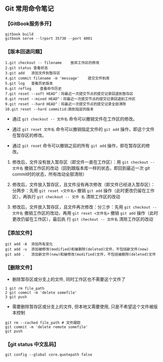 ## Git 常用命令笔记

### 【GitBook服务多开】
```shell
gitbook build
gitbook serve --lrport 35730 --port 4001
```

### 【版本回退问题】
```shell
1.git checkout -- filename    放弃工作区的修改
2.git status 查看状态
3.git add   添加文件到暂存区
4.git commit filename -m 'message'    提交文件到库
5.git log   查看历史版本
6.git reflog    查看命令历史
7.git reset --soft HEAD^：将最近一次提交节点的提交记录回退到暂存区
8.git reset --mixed HEAD^：将最近一次提交节点的提交记录回退到工作区
9.git reset --hard HEAD^：将最近一次提交节点的提交记录全部清除
10.git reset --hard commitid:跳到指定的版本
```

+ 通过 `git checkout -- 文件名` 命令可以撤销文件在工作区的修改。

+ 通过 `git reset 文件名` 命令可以撤销指定文件的 `git add` 操作，即这个文件在暂存区的修改。

+ 通过 `git reset` 命令可以撤销之前的所有 `git add` 操作，即在暂存区的修改。

1. 修改后，文件没有放入暂存区（即文件一直在工作区）：用 `git checkout -- 文件名` 撤销工作区的改动（回到跟版本库一样的状态，即回到最近一次 git commit时的状态，所有改动全部清除）

2. 修改后，文件放入暂存区，且文件没有再次修改（即文件已经进入暂存区）：分两步：先用 `git reset <文件名>` 撤销 `git add` 操作（此时更改仍留在工作区），再执行 `git checkout -- 文件
名` 清除工作区的改动

3. 修改后，文件放入暂存区，且文件再次修改：分三步：先用 `git checkout -- 文件名` 撤销工作区的改动，再用 `git reset <文件名>` 撤销 `git add` 操作（此时更改仍留在工作区），最后执
行 `git checkout -- 文件名` 清除工作区的改动

### 【添加文件】
```shell
git add -A  添加所有变化
git add -u  添加被修改(modified)和被删除(deleted)文件，不包括新文件(new)
git add .   添加新文件(new)和被修改(modified)文件，不包括被删除(deleted)文件
```

### 【删除文件】
+ 删除暂存区或分支上的文件, 同时工作区也不需要这个文件了
```shell
1 git rm file_path
2 git commit -m 'delete somefile'
3 git push
```

+ 需要删除暂存区或分支上的文件, 但本地又需要使用, 只是不希望这个文件被版本控制
```shell
git rm --cached file_path # 文件跟踪
git commit -m 'delete remote somefile'
git push
```

### 【git status 中文乱码】
```shell
git config --global core.quotepath false
```
